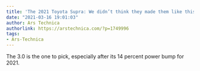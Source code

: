 ```yaml
---
title: 'The 2021 Toyota Supra: We didn’t think they made them like this anymore'
date: "2021-03-16 19:01:03"
author: Ars Technica
authorlink: https://arstechnica.com/?p=1749996
tags:
- Ars-Technica
---
```

The 3.0 is the one to pick, especially after its 14 percent power bump for 2021.